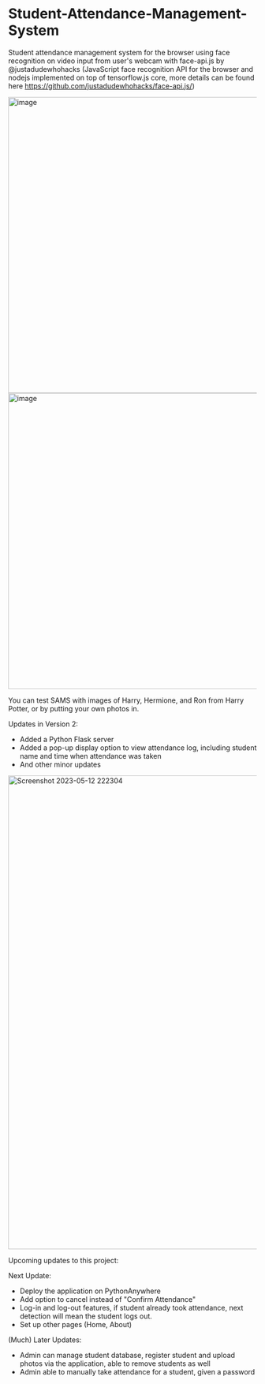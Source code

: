 # Student-Attendance-Management-System
Student attendance management system for the browser using face recognition on video input from user's webcam with face-api.js by @justadudewhohacks (JavaScript face recognition API for the browser and nodejs implemented on top of tensorflow.js core, more details can be found here https://github.com/justadudewhohacks/face-api.js/)

<img width="600" alt="image" src="https://user-images.githubusercontent.com/85361959/226543990-f04b578d-fced-4e5c-b1d4-e00a9e55791e.png">
<img width="600" alt="image" src="https://user-images.githubusercontent.com/85361959/226542549-4e4ff4ef-9ccc-43b6-8936-d2a3adf6b77f.png">

You can test SAMS with images of Harry, Hermione, and Ron from Harry Potter, or by putting your own photos in.

Updates in Version 2:

- Added a Python Flask server
- Added a pop-up display option to view attendance log, including student name and time when attendance was taken
- And other minor updates

<img width="960" alt="Screenshot 2023-05-12 222304" src="https://github.com/SpicyChickenNoodleSoup/Student-Attendance-Management-System/assets/85361959/e175cb50-801b-49b9-9477-febbde47192c">

Upcoming updates to this project:

Next Update:

- Deploy the application on PythonAnywhere
- Add option to cancel instead of "Confirm Attendance"
- Log-in and log-out features, if student already took attendance, next detection will mean the student logs out.
- Set up other pages (Home, About)

(Much) Later Updates:
- Admin can manage student database, register student and upload photos via the application, able to remove students as well
- Admin able to manually take attendance for a student, given a password


